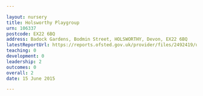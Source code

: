 ```yaml
---

layout: nursery
title: Holsworthy Playgroup
urn: 106337
postcode: EX22 6BQ
address: Badock Gardens, Bodmin Street, HOLSWORTHY, Devon, EX22 6BQ
latestReportUrl: https://reports.ofsted.gov.uk/provider/files/2492419/urn/106337.pdf
teaching: 0
development: 0
leadership: 2
outcomes: 0
overall: 2
date: 15 June 2015

---
```

